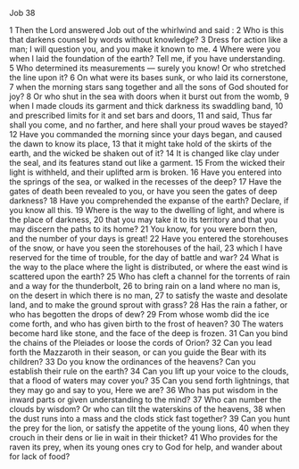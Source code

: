 Job 38

1	Then the Lord answered Job out of the whirlwind and said :
2	Who is this that darkens counsel by words without knowledge?
3	Dress for action like a man; I will question you, and you make it known to me.
4	Where were you when I laid the foundation of the earth? Tell me, if you have understanding.
5	Who determined its measurements — surely you know! Or who stretched the line upon it?
6	On what were its bases sunk, or who laid its cornerstone,
7	when the morning stars sang together and all the sons of God shouted for joy?
8	Or who shut in the sea with doors when it burst out from the womb,
9	when I made clouds its garment and thick darkness its swaddling band,
10	and prescribed limits for it and set bars and doors,
11	and said, Thus far shall you come, and no farther, and here shall your proud waves be stayed?
12	Have you commanded the morning since your days began, and caused the dawn to know its place,
13	that it might take hold of the skirts of the earth, and the wicked be shaken out of it?
14	It is changed like clay under the seal, and its features stand out like a garment.
15	From the wicked their light is withheld, and their uplifted arm is broken.
16	Have you entered into the springs of the sea, or walked in the recesses of the deep?
17	Have the gates of death been revealed to you, or have you seen the gates of deep darkness?
18	Have you comprehended the expanse of the earth? Declare, if you know all this.
19	Where is the way to the dwelling of light, and where is the place of darkness,
20	that you may take it to its territory and that you may discern the paths to its home?
21	You know, for you were born then, and the number of your days is great!
22	Have you entered the storehouses of the snow, or have you seen the storehouses of the hail,
23	which I have reserved for the time of trouble, for the day of battle and war?
24	What is the way to the place where the light is distributed, or where the east wind is scattered upon the earth?
25	Who has cleft a channel for the torrents of rain and a way for the thunderbolt,
26	to bring rain on a land where no man is, on the desert in which there is no man,
27	to satisfy the waste and desolate land, and to make the ground sprout with grass?
28	Has the rain a father, or who has begotten the drops of dew?
29	From whose womb did the ice come forth, and who has given birth to the frost of heaven?
30	The waters become hard like stone, and the face of the deep is frozen.
31	Can you bind the chains of the Pleiades or loose the cords of Orion?
32	Can you lead forth the Mazzaroth in their season, or can you guide the Bear with its children?
33	Do you know the ordinances of the heavens? Can you establish their rule on the earth?
34	Can you lift up your voice to the clouds, that a flood of waters may cover you?
35	Can you send forth lightnings, that they may go and say to you, Here we are?
36	Who has put wisdom in the inward parts or given understanding to the mind?
37	Who can number the clouds by wisdom? Or who can tilt the waterskins of the heavens,
38	when the dust runs into a mass and the clods stick fast together?
39	Can you hunt the prey for the lion, or satisfy the appetite of the young lions,
40	when they crouch in their dens or lie in wait in their thicket?
41	Who provides for the raven its prey, when its young ones cry to God for help, and wander about for lack of food?

